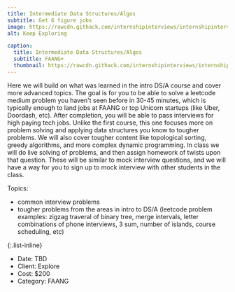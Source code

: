 ```yaml
---
title: Intermediate Data Structures/Algos
subtitle: Get 6 figure jobs 
image: https://rawcdn.githack.com/internshipinterviews/internshipinterviews.github.io/dfd4489d9ec18de64ff1fb55a16e2a3f2288f5e3/assets/img/portfolio/dsa2_img.png
alt: Keep Exploring

caption:
  title: Intermediate Data Structures/Algos
  subtitle: FAANG+
  thumbnail: https://rawcdn.githack.com/internshipinterviews/internshipinterviews.github.io/dfd4489d9ec18de64ff1fb55a16e2a3f2288f5e3/assets/img/portfolio/dsa2_img.png
---
```

Here we will build on what was learned in the intro DS/A course and cover more advanced topics. The goal is for you to be able to solve a leetcode medium problem you haven't seen before in 30-45 minutes, which is typically enough to land jobs at FAANG or top Unicorn startups (like Uber, Doordash, etc). After completion, you will be able to pass interviews for high paying tech jobs. Unlike the first course, this one focuses more on problem solving and applying data structures you know to tougher problems. We will also cover tougher content like topological sorting, greedy algorithms, and more complex dynamic programming. In class we will do live solving of problems, and then assign homework of twists upon that question. These will be similar to mock interview questions, and we will have a way for you to sign up to mock interview with other students in the class. 


Topics: 
- common interview problems 
- tougher problems from the areas in intro to DS/A (leetcode problem examples: zigzag traveral of binary tree, merge intervals, letter combinations of phone interviews, 3 sum, number of islands, course scheduling, etc) 

{:.list-inline}
- Date: TBD
- Client: Explore
- Cost: $200
- Category: FAANG

